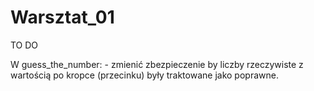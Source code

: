 # Warsztat_01

TO DO

W guess_the_number:
    - zmienić zbezpieczenie by liczby rzeczywiste z wartością po kropce (przecinku)
    były traktowane jako poprawne.